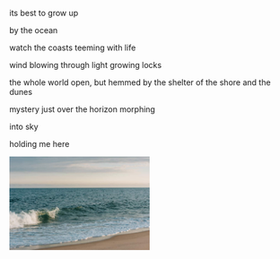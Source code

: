 its best to grow up

by the ocean

watch the coasts teeming with life

wind blowing through light growing locks

the whole world open, but hemmed by the shelter of the shore and the dunes

mystery just over the horizon morphing

into sky

holding me here

<img src="./assets/ocean.jpg" alt="ocean" width="250"/>